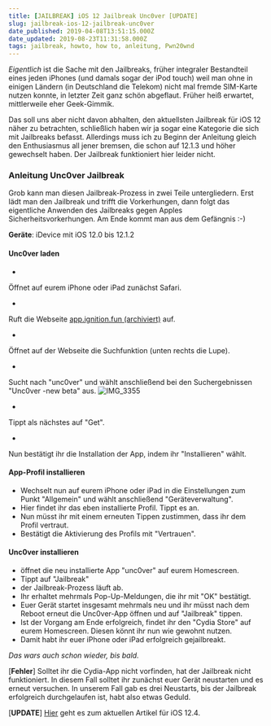 ```yaml
---
title: [JAILBREAK] iOS 12 Jailbreak Unc0ver [UPDATE]
slug: jailbreak-ios-12-jailbreak-unc0ver
date_published: 2019-04-08T13:51:15.000Z
date_updated: 2019-08-23T11:31:58.000Z
tags: jailbreak, howto, how to, anleitung, Pwn20wnd
---
```


*Eigentlich* ist die Sache mit den Jailbreaks, früher integraler Bestandteil eines jeden iPhones (und damals sogar der iPod touch) weil man ohne in einigen Ländern (in Deutschland die Telekom) nicht mal fremde SIM-Karte nutzen konnte, in letzter Zeit ganz schön abgeflaut. Früher heiß erwartet, mittlerweile eher Geek-Gimmik.

Das soll uns aber nicht davon abhalten, den aktuellsten Jailbreak für iOS 12 näher zu betrachten, schließlich haben wir ja sogar eine Kategorie die sich mit Jailbreaks befasst. Allerdings muss ich zu Beginn der Anleitung gleich den Enthusiasmus all jener bremsen, die schon auf 12.1.3 und höher gewechselt haben. Der Jailbreak funktioniert hier leider nicht.

### Anleitung Unc0ver Jailbreak

Grob kann man diesen Jailbreak-Prozess in zwei Teile untergliedern. Erst lädt man den Jailbreak und trifft die Vorkerhungen, dann folgt das eigentliche Anwenden des Jailbreaks gegen Apples Sicherheitsvorkerhungen. Am Ende kommt man aus dem Gefängnis :-)

**Geräte**: iDevice mit iOS 12.0 bis 12.1.2

#### Unc0ver laden

- 
Öffnet auf eurem iPhone oder iPad zunächst Safari.

- 
Ruft die Webseite [app.ignition.fun (archiviert)](http://web.archive.org/web/20190415113422/https://app.ignition.fun/) auf.

- 
Öffnet auf der Webseite die Suchfunktion (unten rechts die Lupe).

- 
Sucht nach "unc0ver" und wählt anschließend bei den Suchergebnissen "Unc0ver -new beta" aus.
![IMG_3355](__GHOST_URL__/content/images/2019/04/IMG_3355.png)

- 
Tippt als nächstes auf "Get".

- 
Nun bestätigt ihr die Installation der App, indem ihr "Installieren" wählt.

#### App-Profil installieren

- Wechselt nun auf eurem iPhone oder iPad in die Einstellungen zum Punkt "Allgemein" und wählt anschließend "Geräteverwaltung".
- Hier findet ihr das eben installierte Profil. Tippt es an.
- Nun müsst ihr mit einem erneuten Tippen zustimmen, dass ihr dem Profil vertraut.
- Bestätigt die Aktivierung des Profils mit "Vertrauen".

#### Unc0ver installieren

- öffnet die neu installierte App "unc0ver" auf eurem Homescreen.
- Tippt auf "Jailbreak"
- der Jailbreak-Prozess läuft ab.
- Ihr erhaltet mehrmals Pop-Up-Meldungen, die ihr mit "OK" bestätigt.
- Euer Gerät startet insgesamt mehrmals neu und ihr müsst nach dem Reboot erneut die Unc0ver-App öffnen und auf "Jailbreak" tippen.
- Ist der Vorgang am Ende erfolgreich, findet ihr den "Cydia Store" auf eurem Homescreen. Diesen könnt ihr nun wie gewohnt nutzen.
- Damit habt ihr euer iPhone oder iPad erfolgreich gejailbreakt.

*Das wars auch schon wieder, bis bald.*

[**Fehler**] Solltet ihr die Cydia-App nicht vorfinden, hat der Jailbreak nicht funktioniert. In diesem Fall solltet ihr zunächst euer Gerät neustarten und es erneut versuchen. In unserem Fall gab es drei Neustarts, bis der Jailbreak erfolgreich durchgelaufen ist, habt also etwas Geduld.

[**UPDATE**] [Hier](__GHOST_URL__/jailbreak-unc0ver-fur-ios-12-4-ist-da/) geht es zum aktuellen Artikel für iOS 12.4.
